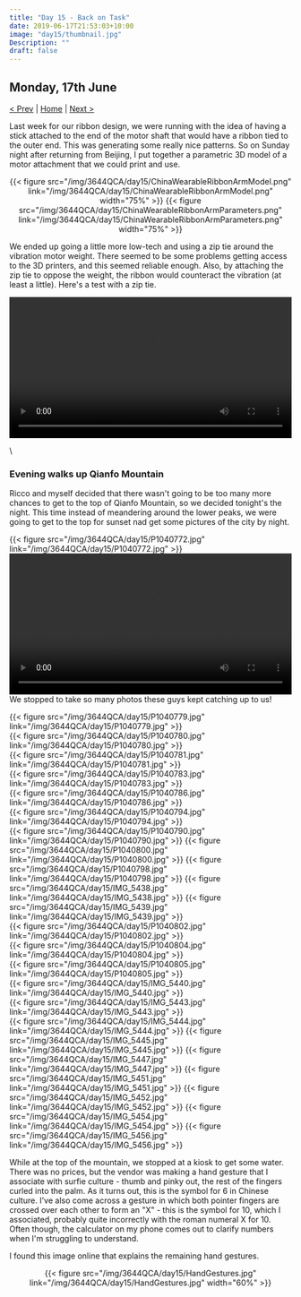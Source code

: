```yaml
---
title: "Day 15 - Back on Task"
date: 2019-06-17T21:53:03+10:00
image: "day15/thumbnail.jpg"
Description: ""
draft: false
---
```


Monday, 17th June
---
[< Prev](../day14) | [Home](..) | [Next >](../day16)

Last week for our ribbon design, we were running with the idea of having a stick attached to the end of the motor shaft that would have a ribbon tied to the outer end.  This was generating some really nice patterns.  So on Sunday night after returning from Beijing, I put together a parametric 3D model of a motor attachment that we could print and use.  
<center>
    {{< figure src="/img/3644QCA/day15/ChinaWearableRibbonArmModel.png" link="/img/3644QCA/day15/ChinaWearableRibbonArmModel.png" width="75%" >}}
    {{< figure src="/img/3644QCA/day15/ChinaWearableRibbonArmParameters.png" link="/img/3644QCA/day15/ChinaWearableRibbonArmParameters.png" width="75%" >}}
</center>
    
We ended up going a little more low-tech and using a zip tie around the vibration motor weight.  There seemed to be some problems getting access to the 3D printers, and this seemed reliable enough.  Also, by attaching the zip tie to oppose the weight, the ribbon would counteract the vibration (at least a little).  Here's a test with a zip tie.

<video width="100%" controls>
    <source src="/img/3644QCA/day15/IMG_5430.mp4" type="video/mp4">
    Your browser does not support the video tag.
</video>

\

### Evening walks up Qianfo Mountain

Ricco and myself decided that there wasn't going to be too many more chances to get to the top of Qianfo Mountain, so we decided tonight's the night.  This time instead of meandering around the lower peaks, we were going to get to the top for sunset nad get some pictures of the city by night.  

{{< figure src="/img/3644QCA/day15/P1040772.jpg" link="/img/3644QCA/day15/P1040772.jpg" >}}
<video width="100%" controls>
    <source src="/img/3644QCA/day15/BDMV-Clip72.mp4" type="video/mp4">
    Your browser does not support the video tag.
</video>
We stopped to take so many photos these guys kept catching up to us!

<div class="row">
    <div class="4u 12u$(medium)">
        {{< figure src="/img/3644QCA/day15/P1040779.jpg" link="/img/3644QCA/day15/P1040779.jpg" >}}
    </div>
    <div class="4u 12u$(medium)">
        {{< figure src="/img/3644QCA/day15/P1040780.jpg" link="/img/3644QCA/day15/P1040780.jpg" >}}
    </div>
    <div class="4u 12u$(medium)">
        {{< figure src="/img/3644QCA/day15/P1040781.jpg" link="/img/3644QCA/day15/P1040781.jpg" >}}
    </div>
</div>
{{< figure src="/img/3644QCA/day15/P1040783.jpg" link="/img/3644QCA/day15/P1040783.jpg" >}}
<div class="row">
    <div class="6u 12u$(medium)">
        {{< figure src="/img/3644QCA/day15/P1040786.jpg" link="/img/3644QCA/day15/P1040786.jpg" >}}
    </div>
    <div class="6u 12u$(medium)">
        {{< figure src="/img/3644QCA/day15/P1040794.jpg" link="/img/3644QCA/day15/P1040794.jpg" >}}
    </div>
</div>
{{< figure src="/img/3644QCA/day15/P1040790.jpg" link="/img/3644QCA/day15/P1040790.jpg" >}}
{{< figure src="/img/3644QCA/day15/P1040800.jpg" link="/img/3644QCA/day15/P1040800.jpg" >}}
{{< figure src="/img/3644QCA/day15/P1040798.jpg" link="/img/3644QCA/day15/P1040798.jpg" >}}
{{< figure src="/img/3644QCA/day15/IMG_5438.jpg" link="/img/3644QCA/day15/IMG_5438.jpg" >}}
{{< figure src="/img/3644QCA/day15/IMG_5439.jpg" link="/img/3644QCA/day15/IMG_5439.jpg" >}}
<div class="row">
    <div class="6u 12u$(medium)">
        {{< figure src="/img/3644QCA/day15/P1040802.jpg" link="/img/3644QCA/day15/P1040802.jpg" >}}
    </div>
    <div class="6u 12u$(medium)">
        {{< figure src="/img/3644QCA/day15/P1040804.jpg" link="/img/3644QCA/day15/P1040804.jpg" >}}
    </div>
</div>
{{< figure src="/img/3644QCA/day15/P1040805.jpg" link="/img/3644QCA/day15/P1040805.jpg" >}}
<div class="row">
    <div class="6u 12u$(medium)">
        {{< figure src="/img/3644QCA/day15/IMG_5440.jpg" link="/img/3644QCA/day15/IMG_5440.jpg" >}}
    </div>
    <div class="6u 12u$(medium)">
        {{< figure src="/img/3644QCA/day15/IMG_5443.jpg" link="/img/3644QCA/day15/IMG_5443.jpg" >}}
    </div>
</div>
{{< figure src="/img/3644QCA/day15/IMG_5444.jpg" link="/img/3644QCA/day15/IMG_5444.jpg" >}}
{{< figure src="/img/3644QCA/day15/IMG_5445.jpg" link="/img/3644QCA/day15/IMG_5445.jpg" >}}
{{< figure src="/img/3644QCA/day15/IMG_5447.jpg" link="/img/3644QCA/day15/IMG_5447.jpg" >}}
{{< figure src="/img/3644QCA/day15/IMG_5451.jpg" link="/img/3644QCA/day15/IMG_5451.jpg" >}}
{{< figure src="/img/3644QCA/day15/IMG_5452.jpg" link="/img/3644QCA/day15/IMG_5452.jpg" >}}
{{< figure src="/img/3644QCA/day15/IMG_5454.jpg" link="/img/3644QCA/day15/IMG_5454.jpg" >}}
{{< figure src="/img/3644QCA/day15/IMG_5456.jpg" link="/img/3644QCA/day15/IMG_5456.jpg" >}}

While at the top of the mountain, we stopped at a kiosk to get some water.  There was no prices, but the vendor was making a hand gesture that I associate with surfie culture - thumb and pinky out, the rest of the fingers curled into the palm.  As it turns out, this is the symbol for 6 in Chinese culture.  I've also come across a gesture in which both pointer fingers are crossed over each other to form an "X" - this is the symbol for 10, which I associated, probably quite incorrectly with the roman numeral X for 10.  Often though, the calculator on my phone comes out to clarify numbers when I'm struggling to understand.

I found this image online that explains the remaining hand gestures.
<center>
    {{< figure src="/img/3644QCA/day15/HandGestures.jpg" link="/img/3644QCA/day15/HandGestures.jpg" width="60%" >}}
</center>

